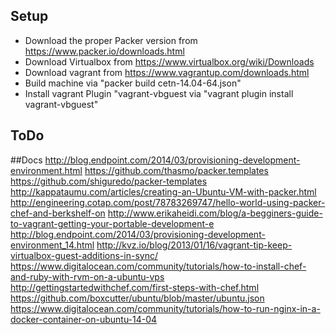 
## Setup
- Download the proper Packer version from https://www.packer.io/downloads.html
- Download Virtualbox from https://www.virtualbox.org/wiki/Downloads
- Download vagrant from https://www.vagrantup.com/downloads.html
- Build machine via "packer build cetn-14.04-64.json"
- Install vagrant Plugin "vagrant-vbguest via "vagrant plugin install vagrant-vbguest"

## ToDo


##Docs
http://blog.endpoint.com/2014/03/provisioning-development-environment.html
https://github.com/thasmo/packer.templates
https://github.com/shiguredo/packer-templates
http://kappataumu.com/articles/creating-an-Ubuntu-VM-with-packer.html
http://engineering.cotap.com/post/78783269747/hello-world-using-packer-chef-and-berkshelf-on
http://www.erikaheidi.com/blog/a-begginers-guide-to-vagrant-getting-your-portable-development-e
http://blog.endpoint.com/2014/03/provisioning-development-environment_14.html
http://kvz.io/blog/2013/01/16/vagrant-tip-keep-virtualbox-guest-additions-in-sync/
https://www.digitalocean.com/community/tutorials/how-to-install-chef-and-ruby-with-rvm-on-a-ubuntu-vps
http://gettingstartedwithchef.com/first-steps-with-chef.html
https://github.com/boxcutter/ubuntu/blob/master/ubuntu.json
https://www.digitalocean.com/community/tutorials/how-to-run-nginx-in-a-docker-container-on-ubuntu-14-04
